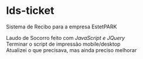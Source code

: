 # lds-ticket


Sistema de Recibo para a empresa EstetPARK <br>


Laudo de Socorro feito com *JavaScript e JQuery* <br>
Terminar o script de impressão mobile/desktop <br>
Atualizei o que precisava, mas ainda preciso melhorar
